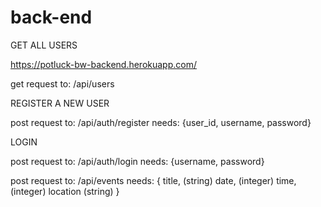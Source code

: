 # back-end

GET ALL USERS

https://potluck-bw-backend.herokuapp.com/

get request to:
/api/users

REGISTER A NEW USER

post request to:
/api/auth/register
needs:
{user_id, username, password}

LOGIN

post request to:
/api/auth/login
needs:
{username, password}

post request to:
/api/events
needs: {
title, (string)
date, (integer)
time, (integer)
location (string)
}
